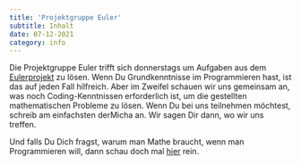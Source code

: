 ```yaml
---
title: 'Projektgruppe Euler'
subtitle: Inhalt
date: 07-12-2021
category: info
---
```


Die Projektgruppe Euler trifft sich donnerstags um Aufgaben aus dem [Eulerprojekt](https://projecteuler.net/) zu lösen.
Wenn Du Grundkenntnisse im Programmieren hast, ist das auf jeden Fall hilfreich. Aber im Zweifel schauen wir uns
gemeinsam an, was noch Coding-Kenntnissen erforderlich ist, um die gestellten mathematischen Probleme zu lösen. Wenn Du
bei uns teilnehmen möchtest, schreib am einfachsten derMicha an. Wir sagen Dir dann, wo wir uns treffen.

Und falls Du Dich fragst, warum man Mathe braucht, wenn man Programmieren will, dann schau doch mal
[hier](https://www.youtube.com/watch?v=sW9npZVpiMI) rein.
